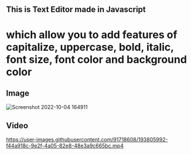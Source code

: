 ## This is Text Editor made in Javascript 

# which allow you to add features of capitalize, uppercase, bold, italic, font size, font color and background color

## Image
![Screenshot 2022-10-04 164911](https://user-images.githubusercontent.com/91718608/193805665-badc13c6-edf5-4ce5-9970-a19048b92d67.png)


## Video


https://user-images.githubusercontent.com/91718608/193805992-f44a918c-9e2f-4a05-82e8-48e3a9c665bc.mp4

